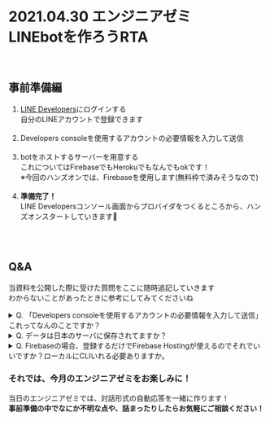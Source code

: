 # 2021.04.30 エンジニアゼミ<br>LINEbotを作ろうRTA

<br>

## 事前準備編

1. [LINE Developers](https://developers.line.biz/ja/)にログインする<br>
   自分のLINEアカウントで登録できます<br><br>
2. Developers consoleを使用するアカウントの必要情報を入力して送信<br><br>
3. botをホストするサーバーを用意する<br>
   これについてはFirebaseでもHerokuでもなんでもokです！<br>
   ※今回のハンズオンでは、Firebaseを使用します(無料枠で済みそうなので)<br><br>
4. **準備完了！**<br>
   LINE Developersコンソール画面からプロバイダをつくるところから、ハンズオンスタートしていきます🐰

<br><br>

## Q&A
当資料を公開した際に受けた質問をここに随時追記していきます<br>
わからないことがあったときに参考にしてみてくださいね<br>

<details>
<summary>Q. 「Developers consoleを使用するアカウントの必要情報を入力して送信」 これってなんのことですか？</summary>
   
<div>
   
<br>**A.** ログインすると、<br>![MicrosoftTeams-image (14)](https://user-images.githubusercontent.com/53014757/114153375-362da700-995a-11eb-9739-f2a8da217280.png)<br>☝️の画像が出てくるので、入力欄を埋めて送信する（LINE Developersのアカウントを作成する）感じです<br>

<br>

</div>
</details>

<details>
<summary>Q. データは日本のサーバに保存されてますか？</summary>
   
<div>
   
<br>**A.** ![MicrosoftTeams-image (15)](https://user-images.githubusercontent.com/53014757/114154332-3e3a1680-995b-11eb-9511-a9052603d60a.png)<br>上記画像から見るに、現状テキストは日本ということなので大丈夫そうです<br>画像をbotから送る際は、他国に一時保存されてても問題ない画像を選択するようにしてくださいね<br>

<br>

参考：https://www.watch.impress.co.jp/img/ipw/docs/1313/941/html/l03_o.jpg.html<br>

<br>

</div>
</details>

<details>
<summary>Q. Firebaseの場合、登録するだけでFirebase Hostingが使えるのでそれでいいですか？ローカルにCLIいれる必要ありますか。</summary>
   
<div>
   
<br>**A.** cli必要です！<br>あと、生成したurlでhookされる感じにするのでFirebase Hosting使用で問題ないです！<br>

<br>
</div>
</details>


### それでは、今月のエンジニアゼミをお楽しみに！

当日のエンジニアゼミでは、対話形式の自動応答を一緒に作ります！<br>
**事前準備の中でなにか不明な点や、詰まったりしたらお気軽にご相談ください！**

